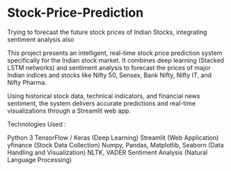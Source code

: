 # Stock-Price-Prediction
Trying to forecast the future stock prices of Indian Stocks, integrating sentiment analysis also

This project presents an intelligent, real-time stock price prediction system specifically for the Indian stock market.
It combines deep learning (Stacked LSTM networks) and sentiment analysis to forecast the prices of major Indian indices and stocks like Nifty 50, Sensex, Bank Nifty, Nifty IT, and Nifty Pharma.

Using historical stock data, technical indicators, and financial news sentiment, the system delivers accurate predictions and real-time visualizations through a Streamlit web app.

Technologies Used :

Python 3
TensorFlow / Keras (Deep Learning)
Streamlit (Web Application)
yfinance (Stock Data Collection)
Numpy, Pandas, Matplotlib, Seaborn (Data Handling and Visualization)
NLTK, VADER Sentiment Analysis (Natural Language Processing)